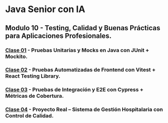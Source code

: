 # Java Senior con IA
## Modulo 10 - Testing, Calidad y Buenas Prácticas para Aplicaciones Profesionales.

### [Clase 01](1) - Pruebas Unitarias y Mocks en Java con JUnit + Mockito.

### [Clase 02](2) - Pruebas Automatizadas de Frontend con Vitest + React Testing Library.

### [Clase 03](3) - Pruebas de Integración y E2E con Cypress + Métricas de Cobertura.

### [Clase 04](4) - Proyecto Real – Sistema de Gestión Hospitalaria con Control de Calidad.
